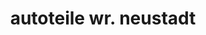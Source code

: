 ---
title: "autoteile wr. neustadt"
url: /wiener-neustadt/autoteile-wr-neustadt-stadionstrasse/
shop: Warenhaus
---